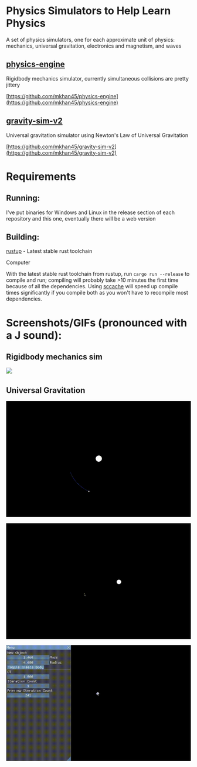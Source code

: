 # Physics Simulators to Help Learn Physics
A set of physics simulators, one for each approximate unit of physics: mechanics, universal gravitation, electronics and magnetism, and waves

## [physics-engine](https://github.com/mkhan45/physics-engine)
Rigidbody mechanics simulator, currently simultaneous collisions are pretty jittery

[https://github.com/mkhan45/physics-engine](https://github.com/mkhan45/physics-engine)

## [gravity-sim-v2](https://github.com/mkhan45/gravity-sim-v2)
Universal gravitation simulator using Newton's Law of Universal Gravitation

[https://github.com/mkhan45/gravity-sim-v2](https://github.com/mkhan45/gravity-sim-v2)


# Requirements

## Running:
I've put binaries for Windows and Linux in the release section of each repository and this one, eventually there will be a web version

## Building:

[rustup](https://github.com/rust-lang/rustup) - Latest stable rust toolchain

Computer

With the latest stable rust toolchain from rustup, run `cargo run --release` to compile and run; compiling will probably take >10 minutes the first time because of all the dependencies.
Using [sccache](https://github.com/mozilla/sccache) will speed up compile times significantly if you compile both as you won't have to recompile most dependencies.

# Screenshots/GIFs (pronounced with a J sound):

## Rigidbody mechanics sim

![](rigid.gif)

## Universal Gravitation

![](orbit.gif)

![](flawed_orbit.gif)

![](cluster.gif)
